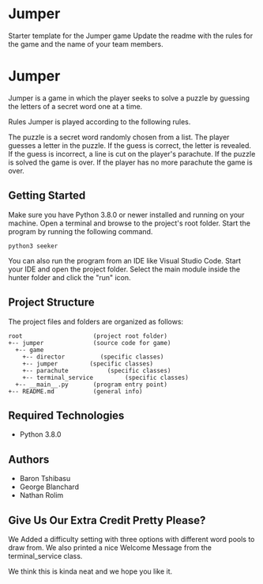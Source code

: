 # Jumper
Starter template for the Jumper game
Update the readme with the rules for the game and the name of your team members.

# Jumper
Jumper is a game in which the player seeks to solve a puzzle by guessing the letters of a secret word one at a time.

Rules
Jumper is played according to the following rules.

The puzzle is a secret word randomly chosen from a list.
The player guesses a letter in the puzzle.
If the guess is correct, the letter is revealed.
If the guess is incorrect, a line is cut on the player's parachute.
If the puzzle is solved the game is over.
If the player has no more parachute the game is over.

## Getting Started
Make sure you have Python 3.8.0 or newer installed and running on your machine. Open a terminal and browse to the project's root folder. Start the program by running the following command.
```
python3 seeker 
```
You can also run the program from an IDE like Visual Studio Code. Start your IDE and open the project folder. Select the main module inside the hunter folder and click the "run" icon.

## Project Structure
The project files and folders are organized as follows:
```
root                    (project root folder)
+-- jumper              (source code for game)
  +-- game 
    +-- director          (specific classes) 
    +-- jumper         (specific classes)
    +-- parachute           (specific classes)
    +-- terminal_service         (specific classes)
  +-- __main__.py       (program entry point)
+-- README.md           (general info)
```

## Required Technologies
* Python 3.8.0

## Authors
* Baron Tshibasu
* George Blanchard
* Nathan Rolim


## Give Us Our Extra Credit Pretty Please?

We Added a difficulty setting with three options with different word pools to draw from. We also printed a nice Welcome Message from the terminal_service class. 

We think this is kinda neat and we hope you like it.